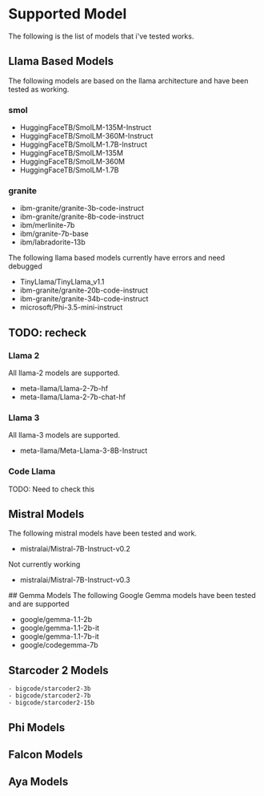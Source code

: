 # Supported Model
The following is the list of models that i've tested works.

## Llama Based Models
The following models are based on the llama architecture and have been tested as working.

### smol
- HuggingFaceTB/SmolLM-135M-Instruct
- HuggingFaceTB/SmolLM-360M-Instruct
- HuggingFaceTB/SmolLM-1.7B-Instruct
- HuggingFaceTB/SmolLM-135M
- HuggingFaceTB/SmolLM-360M
- HuggingFaceTB/SmolLM-1.7B

### granite
- ibm-granite/granite-3b-code-instruct
- ibm-granite/granite-8b-code-instruct
- ibm/merlinite-7b
- ibm/granite-7b-base
- ibm/labradorite-13b

The following llama based models currently have errors and need debugged

- TinyLlama/TinyLlama_v1.1
- ibm-granite/granite-20b-code-instruct
- ibm-granite/granite-34b-code-instruct
- microsoft/Phi-3.5-mini-instruct

## TODO: recheck
### Llama 2
All llama-2 models are supported.

- meta-llama/Llama-2-7b-hf
- meta-llama/Llama-2-7b-chat-hf

### Llama 3
All llama-3 models are supported.

- meta-llama/Meta-Llama-3-8B-Instruct

### Code Llama
TODO: Need to check this

## Mistral Models
The following mistral models have been tested and work.

- mistralai/Mistral-7B-Instruct-v0.2

Not currently working

- mistralai/Mistral-7B-Instruct-v0.3


## Gemma Models
The following Google Gemma models have been tested and are supported

- google/gemma-1.1-2b
- google/gemma-1.1-2b-it
- google/gemma-1.1-7b-it
- google/codegemma-7b


## Starcoder 2 Models
    - bigcode/starcoder2-3b
    - bigcode/starcoder2-7b
    - bigcode/starcoder2-15b
## Phi Models
## Falcon Models
## Aya Models